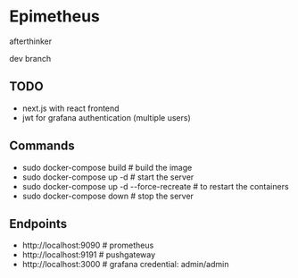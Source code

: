 # Epimetheus
afterthinker

dev branch

## TODO
- next.js with react frontend
- jwt for grafana authentication (multiple users)

## Commands
- sudo docker-compose build # build the image
- sudo docker-compose up -d # start the server
- sudo docker-compose up -d --force-recreate # to restart the containers
- sudo docker-compose down # stop the server

## Endpoints
- http://localhost:9090 # prometheus
- http://localhost:9191 # pushgateway
- http://localhost:3000 # grafana credential: admin/admin
